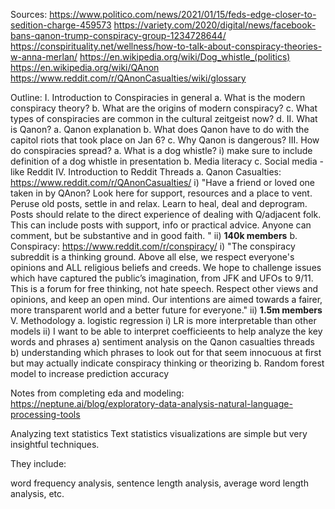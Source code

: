 Sources:
 https://www.politico.com/news/2021/01/15/feds-edge-closer-to-sedition-charge-459573
 https://variety.com/2020/digital/news/facebook-bans-qanon-trump-conspiracy-group-1234728644/
 https://conspirituality.net/wellness/how-to-talk-about-conspiracy-theories-w-anna-merlan/
 https://en.wikipedia.org/wiki/Dog_whistle_(politics)
 https://en.wikipedia.org/wiki/QAnon
 https://www.reddit.com/r/QAnonCasualties/wiki/glossary
 
Outline:
    I. Introduction to Conspiracies in general
        a. What is the modern conspiracy theory?
        b. What are the origins of modern conspiracy?
        c. What types of conspiracies are common in the cultural zeitgeist now?
        d. 
    II. What is Qanon?
        a. Qanon explanation
        b. What does Qanon have to do with the capitol riots that took place on Jan 6?
        c. Why Qanon is dangerous?
    III. How do conspiracies spread?
        a. What is a dog whistle?
            i) make sure to include definition of a dog whistle in presentation
        b. Media literacy 
        c. Social media - like Reddit
    IV. Introduction to Reddit Threads
        a. Qanon Casualties: https://www.reddit.com/r/QAnonCasualties/
            i) "Have a friend or loved one taken in by QAnon? Look here for support, resources and a place to vent. Peruse old posts, settle in and relax. 
            Learn to heal, deal and deprogram. 
            Posts should relate to the direct experience of dealing with Q/adjacent folk. 
            This can include posts with support, info or practical advice. 
            Anyone can comment, but be substantive and in good faith. "
            ii) **140k members**
        b. Conspiracy: https://www.reddit.com/r/conspiracy/
            i) "The conspiracy subreddit is a thinking ground. Above all else, we respect everyone's opinions and ALL religious beliefs and creeds. 
            We hope to challenge issues which have captured the public’s imagination, from JFK and UFOs to 9/11. 
            This is a forum for free thinking, not hate speech. Respect other views and opinions, and keep an open mind. 
            Our intentions are aimed towards a fairer, more transparent world and a better future for everyone."
            ii) **1.5m members**
    V. Methodology
        a. logistic regression
            i) LR is more interpretable than other models
            ii) I want to be able to interpret coefficieents to help analyze the key words and phrases
                a) sentiment analysis on the Qanon casualties threads
                b) understanding which phrases to look out for that seem innocuous at first but may actually indicate conspiracy thinking or theorizing
        b. Random forest model to increase prediction accuracy
 
 
 
Notes from completing eda and modeling:
https://neptune.ai/blog/exploratory-data-analysis-natural-language-processing-tools

Analyzing text statistics
Text statistics visualizations are simple but very insightful techniques. 

They include:

word frequency analysis,
sentence length analysis,
average word length analysis,
etc.